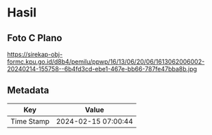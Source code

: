 # Hasil

## Foto C Plano

https://sirekap-obj-formc.kpu.go.id/d8b4/pemilu/ppwp/16/13/06/20/06/1613062006002-20240214-155758--6b4fd3cd-ebe1-467e-bb66-787fe47bba8b.jpg


## Metadata

| Key        | Value               |
| ---------- | ------------------- |
| Time Stamp | 2024-02-15 07:00:44 |



